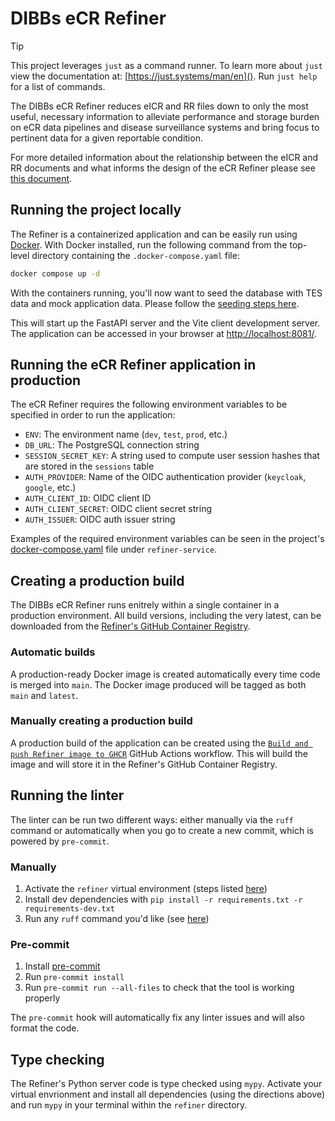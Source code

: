 # DIBBs eCR Refiner

> [!TIP]
> This project leverages `just` as a command runner. To learn more about `just`
> view the documentation at: [https://just.systems/man/en](). Run `just help`
> for a list of commands.

The DIBBs eCR Refiner reduces eICR and RR files down to only the most useful, necessary information to alleviate performance and storage burden on eCR data pipelines and disease surveillance systems and bring focus to pertinent data for a given reportable condition.

For more detailed information about the relationship between the eICR and RR documents and what informs the design of the eCR Refiner please see [this document](/refiner/eCR-CDA-Notes.md).

## Running the project locally

The Refiner is a containerized application and can be easily run using [Docker](https://www.docker.com/). With Docker installed, run the following command from the top-level directory containing the `.docker-compose.yaml` file:

```sh
docker compose up -d
```

With the containers running, you'll now want to seed the database with TES data and mock application data. Please follow the [seeding steps here](./refiner/scripts/README.md).

This will start up the FastAPI server and the Vite client development server. The application can be accessed in your browser at [http://localhost:8081/](http://localhost:8081/).

## Running the eCR Refiner application in production

The eCR Refiner requires the following environment variables to be specified in order to run the application:

- `ENV`: The environment name (`dev`, `test`, `prod`, etc.)
- `DB_URL`: The PostgreSQL connection string
- `SESSION_SECRET_KEY`: A string used to compute user session hashes that are stored in the `sessions` table
- `AUTH_PROVIDER`: Name of the OIDC authentication provider (`keycloak`, `google`, etc.)
- `AUTH_CLIENT_ID`: OIDC client ID
- `AUTH_CLIENT_SECRET`: OIDC client secret string
- `AUTH_ISSUER`: OIDC auth issuer string

Examples of the required environment variables can be seen in the project's [docker-compose.yaml](./docker-compose.yaml) file under `refiner-service`.

## Creating a production build

The DIBBs eCR Refiner runs enitrely within a single container in a production environment. All build versions, including the very latest, can be downloaded from the [Refiner's GitHub Container Registry](https://github.com/CDCgov/dibbs-ecr-refiner/pkgs/container/dibbs-ecr-refiner).

### Automatic builds

A production-ready Docker image is created automatically every time code is merged into `main`. The Docker image produced will be tagged as both `main` and `latest`.

### Manually creating a production build

A production build of the application can be created using the [`Build and push Refiner image to GHCR`](https://github.com/CDCgov/dibbs-ecr-refiner/actions/workflows/docker-build-ghcr.yml) GitHub Actions workflow. This will build the image and will store it in the Refiner's GitHub Container Registry.

## Running the linter

The linter can be run two different ways: either manually via the `ruff` command or automatically when you go to create a new commit, which is powered by `pre-commit`.

### Manually

1. Activate the `refiner` virtual environment (steps listed [here](./refiner/README.md#running-from-python-source-code))
2. Install dev dependencies with `pip install -r requirements.txt -r requirements-dev.txt`
3. Run any `ruff` command you'd like (see [here](https://docs.astral.sh/ruff/linter/))

### Pre-commit

1. Install [pre-commit](https://pre-commit.com/)
2. Run `pre-commit install`
3. Run `pre-commit run --all-files` to check that the tool is working properly

The `pre-commit` hook will automatically fix any linter issues and will also format the code.

## Type checking

The Refiner's Python server code is type checked using `mypy`. Activate your virtual envrionment and install all dependencies (using the directions above) and run `mypy` in your terminal within the `refiner` directory.

